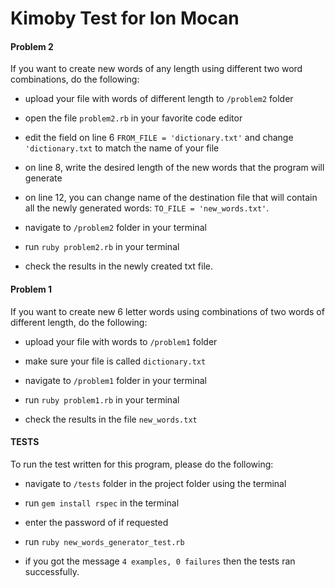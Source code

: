 
# Kimoby Test for Ion Mocan

  

#### Problem 2

If you want to create new words of any length using different two word combinations, do the following:

- upload your file with words of different length to `/problem2` folder

- open the file `problem2.rb` in your favorite code editor

- edit the field on line 6 `FROM_FILE = 'dictionary.txt'` and change `'dictionary.txt` to match the name of your file

- on line 8, write the desired length of the new words that the program will generate

- on line 12, you can change name of the destination file that will contain all the newly generated words: `TO_FILE = 'new_words.txt'`.

- navigate to `/problem2` folder in your terminal

- run `ruby problem2.rb` in your terminal

- check the results in the newly created txt file.

  
  

#### Problem 1

If you want to create new 6 letter words using combinations of two words of different length, do the following:

- upload your file with words to `/problem1` folder

- make sure your file is called `dictionary.txt`

- navigate to `/problem1` folder in your terminal

- run `ruby problem1.rb` in your terminal

- check the results in the file `new_words.txt`

  
  

####  TESTS

To run the test written for this program, please do the following:

- navigate to `/tests` folder in the project folder using the terminal

- run `gem install rspec` in the terminal

- enter the password of if requested

- run `ruby new_words_generator_test.rb`

- if you got the message `4 examples, 0 failures` then the tests ran successfully.